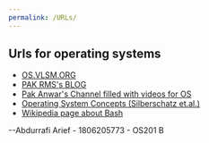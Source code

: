 ```yaml
---
permalink: /URLs/
---
```


## Urls for operating systems
* [OS.VLSM.ORG](OS.VLSM.ORG)
* [PAK RMS's BLOG](https://rahmatm.samik-ibrahim.vlsm.org/)
* [Pak Anwar's Channel filled with videos for OS](https://www.youtube.com/channel/UCi3sVI10RtRaVWuq1SOVaSg)
* [Operating System Concepts (Silberschatz et.al.)](https://codex.cs.yale.edu/avi/os-book/)
* [Wikipedia page about Bash](https://en.wikipedia.org/wiki/Bash_(Unix_shell))

--Abdurrafi Arief - 1806205773 - OS201 B
